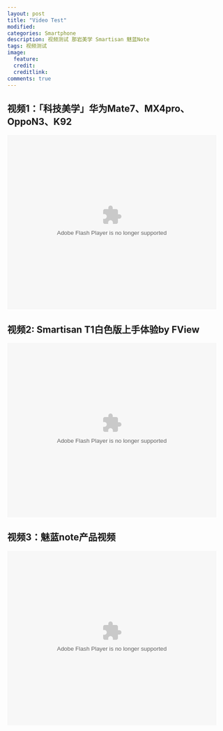 ```yaml
---
layout: post
title: "Video Test"
modified:
categories: Smartphone
description: 视频测试 那岩美学 Smartisan 魅蓝Note
tags: 视频测试
image:
  feature:
  credit:
  creditlink:
comments: true
---
```


## 视频1：「科技美学」华为Mate7、MX4pro、OppoN3、K92

<embed src="http://player.youku.com/player.php/sid/XODU2NDk0ODg4/v.swf" allowFullScreen="true" quality="high" width="480" height="400" align="middle" allowScriptAccess="always" type="application/x-shockwave-flash">

## 视频2: Smartisan T1白色版上手体验by FView

<embed src="http://player.youku.com/player.php/sid/XODUxNTE1NzIw/v.swf" allowFullScreen="true" quality="high" width="480" height="400" align="middle" allowScriptAccess="always" type="application/x-shockwave-flash"/>

## 视频3：魅蓝note产品视频

<embed src="http://player.youku.com/player.php/sid/XODU0NzU3NDYw/v.swf" allowFullScreen="true" quality="high" width="480" height="400" align="middle" allowScriptAccess="always" type="application/x-shockwave-flash"/>

